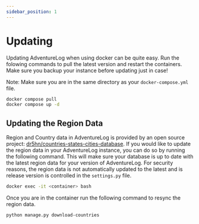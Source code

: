 ```yaml
---
sidebar_position: 1
---
```


# Updating

Updating AdventureLog when using docker can be quite easy. Run the folowing commands to pull the latest version and restart the containers. Make sure you backup your instance before updating just in case!

Note: Make sure you are in the same directory as your `docker-compose.yml` file.

```bash
docker compose pull
docker compose up -d
```

## Updating the Region Data

Region and Country data in AdventureLog is provided by an open source project: [dr5hn/countries-states-cities-database](https://github.com/dr5hn/countries-states-cities-database). If you would like to update the region data in your AdventureLog instance, you can do so by running the following command. This will make sure your database is up to date with the latest region data for your version of AdventureLog. For security reasons, the region data is not automatically updated to the latest and is release version is controlled in the `settings.py` file.

```bash
docker exec -it <container> bash
```

Once you are in the container run the following command to resync the region data.

```bash
python manage.py download-countries
```
